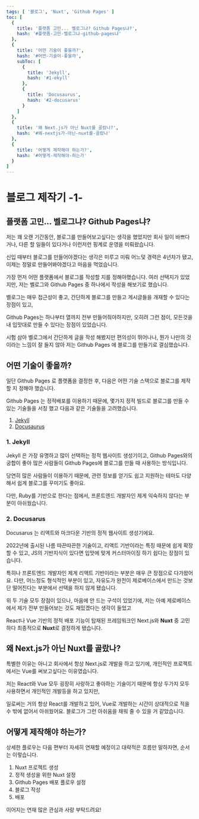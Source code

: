 ```yaml
---
tags: [ '블로그', 'Nuxt', 'Github Pages' ]
toc: [
  {
    title: '플랫폼 고민... 벨로그냐? Github Pages냐?',
    hash: '#플랫폼-고민-벨로그냐-github-pages냐'
  },
  {
    title: '어떤 기술이 좋을까?',
    hash: '#어떤-기술이-좋을까',
    subToc: [
      {
        title: 'Jekyll',
        hash: '#1-ekyll'
      },
      {
        title: 'Docusaurus',
        hash: '#2-docusarus'
      }
    ]
  },
  {
    title: '왜 Next.js가 아닌 Nuxt를 골랐나?',
    hash: '#왜-nextjs가-아닌-nuxt를-골랐나'
  },
  {
    title: '어떻게 제작해야 하는가?',
    hash: '#어떻게-제작해야-하는가'
  }
]
---
```


# 블로그 제작기 -1-

## 플랫폼 고민… 벨로그냐? Github Pages냐?

저는 꽤 오랜 기간동안, 블로그를 만들어보고싶다는 생각을 했었지만
회사 일이 바쁘다거나, 다른 할 일들이 있다거나 이런저런 핑계로 운영을 미뤄왔습니다.

신입 때부터 블로그를 만들어야겠다는 생각은 미루고 미뤄 어느덫 경력은 4년차가 됐고,
이제는 정말로 만들어봐야겠다고 마음을 먹었습니다.

가장 먼저 어떤 플랫폼에서 블로그를 작성할 지를 정해야했습니다.
여러 선택지가 있었지만, 저는 벨로그와 Github Pages 중 하나에서 작성을 해보기로 했습니다.

벨로그는 매우 접근성이 좋고, 간단하게 블로그를 만들고 게시글들을 개재할 수 있다는 장점이 있고,

Github Pages는 하나부터 열까지 전부 만들어줘야하지만,
오히려 그런 점이, 모든것을 내 입맛대로 만들 수 있다는 장점이 있었습니다.

시험 삼아 벨로그에서 간단하게 글을 작성 해봤지만 편의성이 뛰어나나,
뭔가 나만의 것이라는 느낌이 잘 들지 않아 저는 Github Pages 에 블로그를 만들기로 결심했습니다.

## 어떤 기술이 좋을까?

일단 Github Pages 로 플랫폼을 결정한 후, 다음은 어떤 기술 스택으로 블로그를 제작할 지 정해야 했습니다.

Github Pages 는 정적배포를 이용하기 때문에, 몇가지 정적 빌드로 블로그를 만들 수 있는 기술들을 서칭 했고
다음과 같은 기술들을 고려했습니다.

1. [Jekyll](https://jekyllrb-ko.github.io/)
2. [Docusaurus](https://docusaurus.io/ko/)

### 1. Jekyll

Jekyll 은 가장 유명하고 많이 선택하는 정적 웹사이트 생성기이고, Github Pages와의 궁합이 좋아
많은 사람들이 Github Pages에 블로그를 만들 때 사용하는 방식입니다.

당연히 많은 사람들이 이용하기 때문에,
관련 정보를 얻기도 쉽고 지원하는 테마도 다양해서 쉽게 블로그를 꾸미기도 좋아요.

다만, Ruby를 기반으로 한다는 점에서, 프론트엔드 개발자인 제게 익숙하지 않다는 부분이 아쉬웠습니다.

### 2. Docusarus

Docusarus 는 리액트와 마크다운 기반의 정적 웹사이트 생성기에요.

2022년에 출시된 나름 따끈따끈한 기술이고, 리액트 기반이라는 특징 때문에
쉽게 확장할 수 있고, JS의 기반지식이 있다면 입맛에 맞게 커스터마이징 하기 쉽다는 장점이 있습니다.

특히나 프론트엔드 개발자인 제게 리액트 기반이라는 부분은 매우 큰 장점으로 다가왔어요.
다만, 어느정도 형식적인 부분이 있고, 자유도가 완전이 제로베이스에서 만드는 것보단 떨어진다는 부분에서
선택을 하지 않게 됐습니다.

위 두 기술 모두 장점이 있으나, 마음에 안 드는 구석이 있었기에,
저는 아예 제로베이스에서 제가 전부 만들어보는 것도 재밌겠다는 생각이 들었고

React나 Vue 기반의 정적 배포 기능이 탑재된 프레임워크인
Next.js와 **Nuxt** 중 고민하다 최종적으로 **Nuxt**로 결정하게 됐습니다.

## 왜 Next.js가 아닌 Nuxt를 골랐나?

특별한 이유는 아니고 회사에서 항상 Next.js로 개발을 하고 있기에,
개인적인 프로젝트에서는 Vue를 써보고싶다는 이유였습니다.

저는 React와 Vue 모두 굉장히 사랑하고 좋아하는 기술이기 때문에
항상 두가지 모두 사용하면서 개인적인 개발등을 하고 있지만,

일로써는 거의 항상 React를 개발하고 있어, Vue로 개발하는 시간이 상대적으로 적을 수 밖에 없어서 아쉬웠어요.
블로그가 그런 아쉬움을 채워 줄 수 있을 거 같았습니다.

## 어떻게 제작해야 하는가?

상세한 플로우는 다음 편부터 자세히 연재할 예정이고 대략적은 흐름만 말하자면,
순서는 이렇습니다.

1. Nuxt 프로젝트 생성
2. 정적 생성을 위한 Nuxt 설정
3. Github Pages 배포 플로우 설정
4. 블로그 작성
5. 배포

이어지는 연재 많은 관심과 사랑 부탁드려요!
